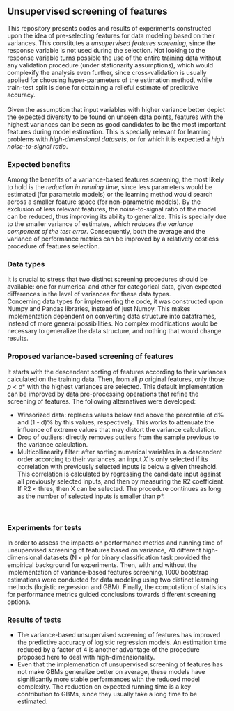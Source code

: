 ## Unsupervised screening of features

This repository presents codes and results of experiments constructed upon the idea of pre-selecting features for data modeling based on their variances. This constitutes a *unsupervised features screening*, since the response variable is not used during the selection. Not looking to the response variable turns possible the use of the entire training data without any validation procedure (under stationarity assumptions), which would complexify the analysis even further, since cross-validation is usually applied for choosing hyper-parameters of the estimation method, while train-test split is done for obtaining a relieful estimate of predictive accuracy.
<br>
<br>
Given the assumption that input variables with higher variance better depict the expected diversity to be found on unseen data points, features with the highest variances can be seen as good candidates to be the most important features during model estimation. This is specially relevant for learning problems with *high-dimensional datasets*, or for which it is expected a *high noise-to-signal ratio*.
<br>

### Expected benefits
Among the benefits of a variance-based features screening, the most likely to hold is the *reduction in running time*, since less parameters would be estimated (for parametric models) or the learning method would search across a smaller feature space (for non-parametric models). By the exclusion of less relevant features, the noise-to-signal ratio of the model can be reduced, thus improving its ability to generalize. This is specially due to the smaller variance of estimates, which *reduces the variance component of the test error*. Consequently, both the average and the variance of performance metrics can be improved by a relatively costless procedure of features selection.
<br>

### Data types
It is crucial to stress that two distinct screening procedures should be available: one for numerical and other for categorical data, given expected differences in the level of variances for these data types.
<br>
Concerning data types for implementing the code, it was constructed upon Numpy and Pandas libraries, instead of just Numpy. This makes implementation dependent on converting data structure into dataframes, instead of more general possibilities. No complex modifications would be necessary to generalize the data structure, and nothing that would change results.
<br>

### Proposed variance-based screening of features
It starts with the descendent sorting of features according to their variances calculated on the training data. Then, from all *p* original features, only those *p* < p* with the highest variances are selected. This default implementation can be improved by data pre-processing operations that refine the screening of features. The following alternatives were developed:
* Winsorized data: replaces values below and above the percentile of d% and (1 - d)% by this values, respectively. This works to attenuate the influence of extreme values that may distort the variance calculation.
* Drop of outliers: directly removes outliers from the sample previous to the variance calculation.
* Multicollinearity filter: after sorting numerical variables in a descendent order according to their variances, an input *X*  is only selected if its correlation with previously selected inputs is below a given threshold. This correlation is calculated by regressing the candidate input against all previously selected inputs, and then by measuring the R2 coefficient. If R2 < thres, then X can be selected. The procedure continues as long as the number of selected inputs is smaller than *p**.
<br>

### Experiments for tests
In order to assess the impacts on performance metrics and running time of unsupervised screening of features based on variance, 70 different high-dimensional datasets (N < p) for binary classification task provided the empirical background for experiments. Then, with and without the implementation of variance-based features screening, 1000 bootstrap estimations were conducted for data modeling using two distinct learning methods (logistic regression and GBM). Finally, the computation of statistics for performance metrics guided conclusions towards different screening options.
<br>

### Results of tests
* The variance-based unsupervised screening of features has improved the predictive accuracy of logistic regression models. An estimation time reduced by a factor of 4 is another advantage of the procedure proposed here to deal with high-dimensionality.
* Even that the implemenation of unsupervised screening of features has not make GBMs generalize better on average, these models have significantly more stable performances with the reduced model complexity. The reduction on expected running time is a key contribution to GBMs, since they usually take a long time to be estimated.

